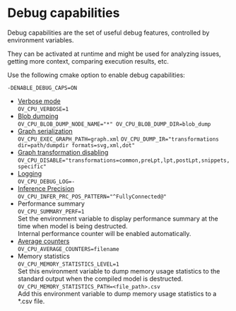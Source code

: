 # Debug capabilities
Debug capabilities are the set of useful debug features, controlled by environment variables.

They can be activated at runtime and might be used for analyzing issues, getting more context, comparing execution results, etc.

Use the following cmake option to enable debug capabilities:

`-DENABLE_DEBUG_CAPS=ON`

* [Verbose mode](verbose.md)  
  `OV_CPU_VERBOSE=1`
* [Blob dumping](blob_dumping.md)  
  `OV_CPU_BLOB_DUMP_NODE_NAME="*" OV_CPU_BLOB_DUMP_DIR=blob_dump`
* [Graph serialization](graph_serialization.md)  
  `OV_CPU_EXEC_GRAPH_PATH=graph.xml`
  `OV_CPU_DUMP_IR="transformations dir=path/dumpdir formats=svg,xml,dot"`
* [Graph transformation disabling](feature_disabling.md#graph-transformations)  
  `OV_CPU_DISABLE="transformations=common,preLpt,lpt,postLpt,snippets,specific"`
* [Logging](logging.md)  
  `OV_CPU_DEBUG_LOG=-`
* [Inference Precision](infer_prc.md)  
  `OV_CPU_INFER_PRC_POS_PATTERN="^FullyConnected@"`
* Performance summary  
  `OV_CPU_SUMMARY_PERF=1`  
  Set the environment variable to display performance summary at the time when model is being destructed.  
  Internal performance counter will be enabled automatically. 
* [Average counters](average_counters.md)  
  `OV_CPU_AVERAGE_COUNTERS=filename`
* Memory statistics  
  `OV_CPU_MEMORY_STATISTICS_LEVEL=1`  
  Set this environment variable to dump memory usage statistics to the standard output when the compiled model is destructed.
  `OV_CPU_MEMORY_STATISTICS_PATH=<file_path>.csv`  
  Add this environment variable to dump memory usage statistics to a *.csv file.
